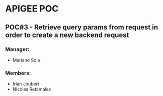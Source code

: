 # APIGEE POC
## POC#3 - Retrieve query params from request in order to create a new backend request
### Manager:
* Mariano Sola
### Members:
* Irian Joubert
* Nicolas Retamales
